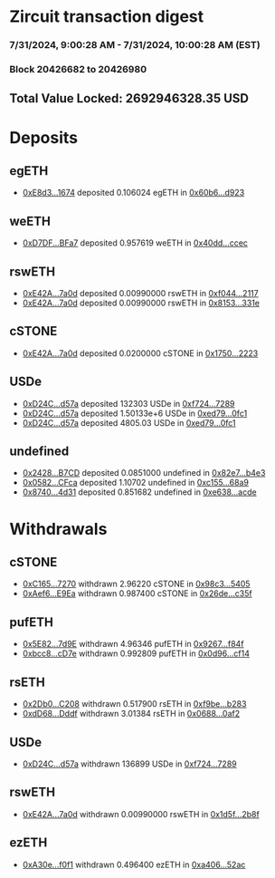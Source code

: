 # Zircuit transaction digest
### 7/31/2024, 9:00:28 AM - 7/31/2024, 10:00:28 AM (EST)
### Block 20426682 to 20426980

## Total Value Locked: 2692946328.35 USD

# Deposits
## egETH
- [0xE8d3...1674](https://etherscan.io/address/0xE8d3173d2Ff37eB3c62C0Be6ae9FB8146EFe1674) deposited 0.106024 egETH in [0x60b6...d923](https://etherscan.io/tx/0xE8d3173d2Ff37eB3c62C0Be6ae9FB8146EFe1674)
## weETH
- [0xD7DF...BFa7](https://etherscan.io/address/0xD7DF7E085214743530afF339aFC420c7c720BFa7) deposited 0.957619 weETH in [0x40dd...ccec](https://etherscan.io/tx/0xD7DF7E085214743530afF339aFC420c7c720BFa7)
## rswETH
- [0xE42A...7a0d](https://etherscan.io/address/0xE42A95c84f9dd116066Effb733e8294931967a0d) deposited 0.00990000 rswETH in [0xf044...2117](https://etherscan.io/tx/0xE42A95c84f9dd116066Effb733e8294931967a0d)
- [0xE42A...7a0d](https://etherscan.io/address/0xE42A95c84f9dd116066Effb733e8294931967a0d) deposited 0.00990000 rswETH in [0x8153...331e](https://etherscan.io/tx/0xE42A95c84f9dd116066Effb733e8294931967a0d)
## cSTONE
- [0xE42A...7a0d](https://etherscan.io/address/0xE42A95c84f9dd116066Effb733e8294931967a0d) deposited 0.0200000 cSTONE in [0x1750...2223](https://etherscan.io/tx/0xE42A95c84f9dd116066Effb733e8294931967a0d)
## USDe
- [0xD24C...d57a](https://etherscan.io/address/0xD24Cfe2d0fa81369ca6291c28ac5426e16B6d57a) deposited 132303 USDe in [0xf724...7289](https://etherscan.io/tx/0xD24Cfe2d0fa81369ca6291c28ac5426e16B6d57a)
- [0xD24C...d57a](https://etherscan.io/address/0xD24Cfe2d0fa81369ca6291c28ac5426e16B6d57a) deposited 1.50133e+6 USDe in [0xed79...0fc1](https://etherscan.io/tx/0xD24Cfe2d0fa81369ca6291c28ac5426e16B6d57a)
- [0xD24C...d57a](https://etherscan.io/address/0xD24Cfe2d0fa81369ca6291c28ac5426e16B6d57a) deposited 4805.03 USDe in [0xed79...0fc1](https://etherscan.io/tx/0xD24Cfe2d0fa81369ca6291c28ac5426e16B6d57a)
## undefined
- [0x2428...B7CD](https://etherscan.io/address/0x24280C2cC5611B4022982Db4627628C59befB7CD) deposited 0.0851000 undefined in [0x82e7...b4e3](https://etherscan.io/tx/0x24280C2cC5611B4022982Db4627628C59befB7CD)
- [0x0582...CFca](https://etherscan.io/address/0x05820aCa1eAFFF60D6233CD8668c481c80c8CFca) deposited 1.10702 undefined in [0xc155...68a9](https://etherscan.io/tx/0x05820aCa1eAFFF60D6233CD8668c481c80c8CFca)
- [0x8740...4d31](https://etherscan.io/address/0x8740B73810ddce07dfcd4f028D3327bbCC614d31) deposited 0.851682 undefined in [0xe638...acde](https://etherscan.io/tx/0x8740B73810ddce07dfcd4f028D3327bbCC614d31)
# Withdrawals
## cSTONE
- [0xC165...7270](https://etherscan.io/address/0xC165D249EB542Ce39f1B2568A569e36C8B2c7270) withdrawn 2.96220 cSTONE in [0x98c3...5405](https://etherscan.io/tx/0xC165D249EB542Ce39f1B2568A569e36C8B2c7270)
- [0xAef6...E9Ea](https://etherscan.io/address/0xAef646379256BdF18C443B183d549fcD6159E9Ea) withdrawn 0.987400 cSTONE in [0x26de...c35f](https://etherscan.io/tx/0xAef646379256BdF18C443B183d549fcD6159E9Ea)
## pufETH
- [0x5E82...7d9E](https://etherscan.io/address/0x5E823667d12DFC218FF3F9723dfe9Ec1E26B7d9E) withdrawn 4.96346 pufETH in [0x9267...f84f](https://etherscan.io/tx/0x5E823667d12DFC218FF3F9723dfe9Ec1E26B7d9E)
- [0xbcc8...cD7e](https://etherscan.io/address/0xbcc84dD5456fab41D2AbE9d54c7a1Abc8e74cD7e) withdrawn 0.992809 pufETH in [0x0d96...cf14](https://etherscan.io/tx/0xbcc84dD5456fab41D2AbE9d54c7a1Abc8e74cD7e)
## rsETH
- [0x2Db0...C208](https://etherscan.io/address/0x2Db06bb2eB158586f35057A2eb806Ea1367EC208) withdrawn 0.517900 rsETH in [0xf9be...b283](https://etherscan.io/tx/0x2Db06bb2eB158586f35057A2eb806Ea1367EC208)
- [0xdD68...Dddf](https://etherscan.io/address/0xdD68eA7d603c45DA31D0490AaE93b8158030Dddf) withdrawn 3.01384 rsETH in [0x0688...0af2](https://etherscan.io/tx/0xdD68eA7d603c45DA31D0490AaE93b8158030Dddf)
## USDe
- [0xD24C...d57a](https://etherscan.io/address/0xD24Cfe2d0fa81369ca6291c28ac5426e16B6d57a) withdrawn 136899 USDe in [0xf724...7289](https://etherscan.io/tx/0xD24Cfe2d0fa81369ca6291c28ac5426e16B6d57a)
## rswETH
- [0xE42A...7a0d](https://etherscan.io/address/0xE42A95c84f9dd116066Effb733e8294931967a0d) withdrawn 0.00990000 rswETH in [0x1d5f...2b8f](https://etherscan.io/tx/0xE42A95c84f9dd116066Effb733e8294931967a0d)
## ezETH
- [0xA30e...f0f1](https://etherscan.io/address/0xA30e48C7826Eed00223224DfDe038347B983f0f1) withdrawn 0.496400 ezETH in [0xa406...52ac](https://etherscan.io/tx/0xA30e48C7826Eed00223224DfDe038347B983f0f1)
